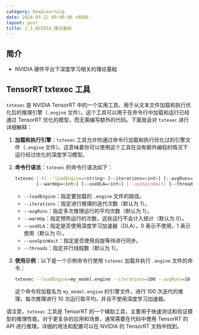 ```yaml
---
category: DeepLearning
date: 2024-05-22 09:00:00 +0800
layout: post
title: 2_1_NVIDIA_理论基础
---
```

## 简介

+ NVIDIA 硬件平台下深度学习相关的理论基础

## TensorRT txtexec 工具

`txtexec` 是 NVIDIA TensorRT 中的一个实用工具，用于从文本文件加载和执行优化后的推理引擎（`.engine` 文件）。这个工具可以用于在命令行中加载和运行已经通过 TensorRT 优化的模型，而无需编写额外的代码。下面我会对 `txtexec` 进行详细解释：

1. **加载和执行引擎**：`txtexec` 工具允许你通过命令行加载和执行优化过的引擎文件（`.engine` 文件）。这意味着你可以使用这个工具在没有额外编程的情况下运行经过优化的深度学习模型。

2. **命令行语法**：`txtexec` 的命令行语法如下：

   ```bash
   txtexec [-h] --loadEngine=<string> [--iterations=<int>] [--avgRuns=<int>]
           [--warmUp=<int>] [--useDLA=<int>] [--useSpinWait] [--threads=<int>]
   ```

   - `--loadEngine`：指定要加载的 `.engine` 文件的路径。
   - `--iterations`：指定进行推理的迭代次数（默认为 1）。
   - `--avgRuns`：指定多次推理运行的平均次数（默认为 1）。
   - `--warmUp`：指定预热运行的次数，这些运行不会计入统计（默认为 0）。
   - `--useDLA`：指定是否使用深度学习加速器（DLA），0 表示不使用，1 表示使用（默认为 0）。
   - `--useSpinWait`：指定是否使用自旋等待进行同步。
   - `--threads`：指定并行线程数（默认为 1）。

3. **使用示例**：以下是一个示例命令行使用 `txtexec` 加载并执行 `.engine` 文件的命令：

   ```bash
   txtexec --loadEngine=my_model.engine --iterations=100 --avgRuns=10 --useDLA=0
   ```

   这个命令将加载名为 `my_model.engine` 的引擎文件，进行 100 次迭代的推理，每次推理进行 10 次运行取平均，并且不使用深度学习加速器。

请注意，`txtexec` 工具是 TensorRT 的一个辅助工具，主要用于快速测试和验证模型的推理性能。对于更复杂的应用和场景，通常需要在代码中使用 TensorRT 的 API 进行推理。详细的用法和配置可以在 NVIDIA 的 TensorRT 文档中找到。